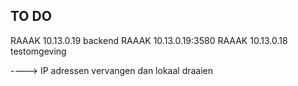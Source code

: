 ## TO DO

RAAAK 10.13.0.19 backend
RAAAK 10.13.0.19:3580 
RAAAK 10.13.0.18 testomgeving

----> IP adressen vervangen dan lokaal draaien 